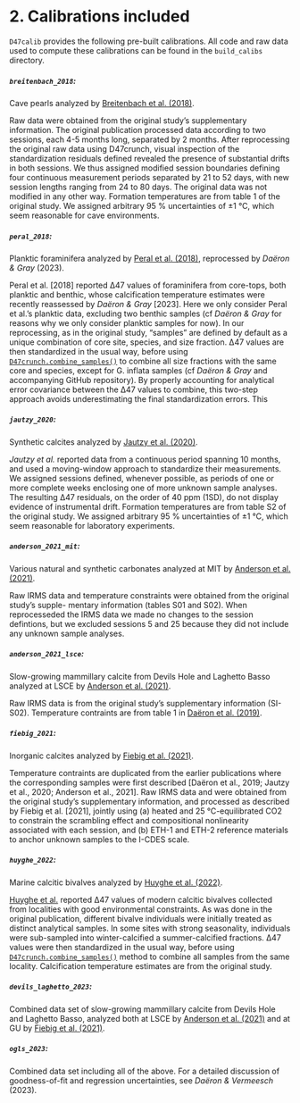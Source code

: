 # 2. Calibrations included

`D47calib` provides the following pre-built calibrations. All code and raw data used to compute these calibrations can be found in the `build_calibs` directory.

##### **`breitenbach_2018`:**
Cave pearls analyzed by [Breitenbach et al. (2018)](https://doi.org/10.1016/j.gca.2018.03.010).

Raw data were obtained from the original study’s supplementary information. The original publication processed data according to two sessions, each 4-5 months long, separated by 2 months. After reprocessing the original raw data using D47crunch, visual inspection of the standardization residuals defined revealed the presence of substantial drifts in both sessions. We thus assigned modified session boundaries defining four continuous measurement periods separated by 21 to 52 days, with new session lengths ranging from 24 to 80 days. The original data was not modified in any other way. Formation temperatures are from table 1 of the original study. We assigned arbitrary 95 % uncertainties of ±1 °C, which seem reasonable for cave environments.

##### **`peral_2018`:**
Planktic foraminifera analyzed by [Peral et al. (2018)](https://doi.org/10.1016/j.gca.2018.07.016), reprocessed by *Daëron & Gray* (2023).

Peral et al. [2018] reported Δ47 values of foraminifera from core-tops, both planktic and benthic, whose calcification temperature estimates were recently reassessed by *Daëron & Gray* [2023]. Here we only consider Peral et al.’s planktic data, excluding two benthic samples (cf *Daëron & Gray* for reasons why we only consider planktic samples for now). In our reprocessing, as in the original study, “samples” are defined by default as a unique combination of core site, species, and size fraction. Δ47 values are then standardized in the usual way, before using [`D47crunch.combine_samples()`](https://mdaeron.github.io/D47crunch/#D4xdata.combine_samples) to combine all size fractions with the same core and species, except for G. inflata samples (cf *Daëron & Gray* and accompanying GitHub repository). By properly accounting for analytical error covariance between the Δ47 values to combine, this two-step approach avoids underestimating the final standardization errors. This


##### **`jautzy_2020`:**
Synthetic calcites analyzed by [Jautzy et al. (2020)](https://doi.org/10.7185/geochemlet.2021).

*Jautzy et al.* reported data from a continuous period spanning 10 months, and used a moving-window approach to standardize their measurements. We assigned sessions defined, whenever possible, as periods of one or more complete weeks enclosing one of more unknown sample analyses. The resulting Δ47 residuals, on the order of 40 ppm (1SD), do not display evidence of instrumental drift. Formation temperatures are from table S2 of the original study. We assigned arbitrary 95 % uncertainties of ±1 °C, which seem reasonable for laboratory experiments.

##### **`anderson_2021_mit`:**
Various natural and synthetic carbonates analyzed at MIT by [Anderson et al. (2021)](https://doi.org/10.1029/2020gl092069).

Raw IRMS data and temperature constraints were obtained from the original study’s supple- mentary information (tables S01 and S02). When reprocesseded the IRMS data we made no changes to the session defintions, but we excluded sessions 5 and 25 because they did not include any unknown sample analyses.

##### **`anderson_2021_lsce`:**
Slow-growing mammillary calcite from Devils Hole and Laghetto Basso analyzed at LSCE by [Anderson et al. (2021)](https://doi.org/10.1029/2020gl092069).

Raw IRMS data is from the original study’s supplementary information (SI-S02). Temperature contraints are from table 1 in [Daëron et al. (2019)](http://dx.doi.org/10.1038/s41467-019-08336-5).

##### **`fiebig_2021`:**
Inorganic calcites analyzed by [Fiebig et al. (2021)](https://doi.org/10.1016/j.gca.2021.07.012).

Temperature contraints are duplicated from the earlier publications where the corresponding samples were first described [Daëron et al., 2019; Jautzy et al., 2020; Anderson et al., 2021]. Raw IRMS data and were obtained from the original study’s supplementary information, and processed as described by Fiebig et al. [2021], jointly using (a) heated and 25 °C-equilibrated CO2 to constrain the scrambling effect and compositional nonlinearity associated with each session, and (b) ETH-1 and ETH-2 reference materials to anchor unknown samples to the I-CDES scale.

##### **`huyghe_2022`:**
Marine calcitic bivalves analyzed by [Huyghe et al. (2022)](https://doi.org/10.1016/j.gca.2021.09.019).

[Huyghe et al.](https://doi.org/10.1016/j.gca.2021.09.019) reported Δ47 values of modern calcitic bivalves collected from localities with good environmental constraints. As was done in the original publication, different bivalve individuals were initially treated as distinct analytical samples. In some sites with strong seasonality, individuals were sub-sampled into winter-calcified a summer-calcified fractions. Δ47 values were then standardized in the usual way, before using [`D47crunch.combine_samples()`](https://mdaeron.github.io/D47crunch/#D4xdata.combine_samples) method to combine all samples from the same locality. Calcification temperature estimates are from the original study.


##### **`devils_laghetto_2023`:**
Combined data set of slow-growing mammillary calcite from Devils Hole and Laghetto Basso, analyzed both at LSCE by [Anderson et al. (2021)](https://doi.org/10.1029/2020gl092069) and at GU by [Fiebig et al. (2021)](https://doi.org/10.1016/j.gca.2021.07.012). 

##### **`ogls_2023`:**
Combined data set including all of the above. For a detailed discussion of goodness-of-fit and regression uncertainties, see *Daëron & Vermeesch* (2023).
